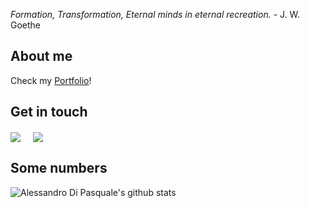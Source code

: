 _Formation, Transformation, Eternal minds in eternal recreation._
  \-  J. W. Goethe

## About me
Check my [Portfolio](https://aledipa.github.io/)!

## Get in touch
<p align="left">
<a href="https://www.linkedin.com/in/alessandro-di-pasquale-4661b6239/" target="blank"><img align="center" src="https://img.shields.io/badge/Alessandro Di Pasquale-0077B5?style=for-the-badge&logo=linkedin&logoColor=white" /></a> &nbsp;&nbsp;&nbsp;  
<a href="mailto:aledipa.03@gmail.com" target="blank"><img align="center" src="https://img.shields.io/badge/aledipa.03@gmail.com-D14836?style=for-the-badge&logo=gmail&logoColor=white" /></a>

## Some numbers
![Alessandro Di Pasquale's github stats](https://github-readme-stats.vercel.app/api?username=aledipa&show_icons=true&hide_border=true)

<!--
**aledipa/aledipa** is a ✨ _special_ ✨ repository because its `README.md` (this file) appears on your GitHub profile.

Here are some ideas to get you started:

- 🔭 I’m currently working on ...
- 🌱 I’m currently learning ...
- 👯 I’m looking to collaborate on ...
- 🤔 I’m looking for help with ...
- 💬 Ask me about ...
- 📫 How to reach me: ...
- 😄 Pronouns: ...
- ⚡ Fun fact: ...
-->
